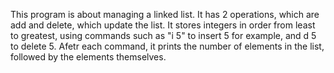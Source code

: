 This program is about managing a linked list. It has 2 operations, which are add and delete, which update the list. It stores integers in order from least to greatest,
using commands such as "i 5" to insert 5 for example, and d 5 to delete 5. Afetr each command, it prints the number of elements in the list, followed by the elements 
themselves. 
